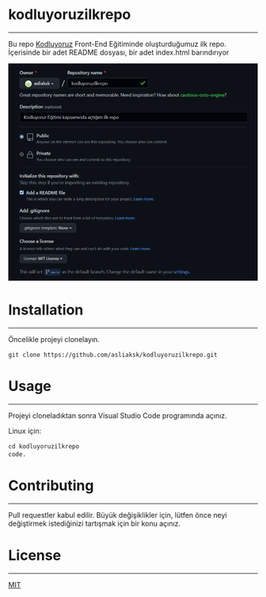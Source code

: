 # kodluyoruzilkrepo
------------------------------------
Bu repo [Kodluyoruz](kodluyoruz.org) Front-End Eğitiminde oluşturduğumuz ilk repo. İçerisinde bir adet README dosyası, bir adet index.html barındırıyor 

![Image](https://github.com/asliaksk/kodluyoruzilkrepo/blob/main/Pictures/Ekran%20g%C3%B6r%C3%BCnt%C3%BCs%C3%BC%202023-03-03%20213131.png)

# Installation
------------------------------
Öncelikle projeyi clonelayın.

```
git clone https://github.com/asliaksk/kodluyoruzilkrepo.git
```
# Usage
-------------------------
Projeyi cloneladıktan sonra Visual Studio Code programında açınız.

Linux için:
```
cd kodluyoruzilkrepo
code.
```
# Contributing
---------------------------
Pull requestler kabul edilir. Büyük değişiklikler için, lütfen önce neyi değiştirmek istediğinizi tartışmak için bir konu açınız.

# License
----------------------
[MIT](https://choosealicense.com/licenses/mit/)
